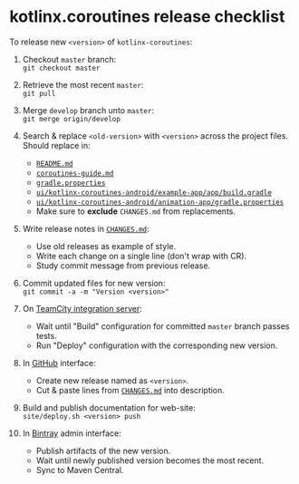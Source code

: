 # kotlinx.coroutines release checklist

To release new `<version>` of `kotlinx-coroutines`:

1. Checkout `master` branch: <br> 
   `git checkout master`

2. Retrieve the most recent `master`: <br> 
   `git pull`

3. Merge `develop` branch unto `master`: <br>
   `git merge origin/develop` 

4. Search & replace `<old-version>` with `<version>` across the project files. Should replace in:
   * [`README.md`](README.md)
   * [`coroutines-guide.md`](coroutines-guide.md)
   * [`gradle.properties`](gradle.properties)
   * [`ui/kotlinx-coroutines-android/example-app/app/build.gradle`](ui/kotlinx-coroutines-android/example-app/app/build.gradle)    
   * [`ui/kotlinx-coroutines-android/animation-app/gradle.properties`](ui/kotlinx-coroutines-android/animation-app/gradle.properties)    
   * Make sure to **exclude** `CHANGES.md` from replacements.
  
5. Write release notes in [`CHANGES.md`](CHANGES.md):
   * Use old releases as example of style.
   * Write each change on a single line (don't wrap with CR).
   * Study commit message from previous release.

6. Commit updated files for new version: <br>
   `git commit -a -m "Version <version>"`

7. On [TeamCity integration server](https://teamcity.jetbrains.com/project.html?projectId=KotlinTools_KotlinxCoroutines):
   * Wait until "Build" configuration for committed `master` branch passes tests.
   * Run "Deploy" configuration with the corresponding new version.    

8. In [GitHub](http://github.com/kotlin/kotlinx.coroutines) interface:
   * Create new release named as `<version>`. 
   * Cut & paste lines from [`CHANGES.md`](CHANGES.md) into description.    

9. Build and publish documentation for web-site: <br>
   `site/deploy.sh <version> push`
   
0. In [Bintray](http://bintray.com) admin interface:
   * Publish artifacts of the new version.
   * Wait until newly published version becomes the most recent.
   * Sync to Maven Central.

